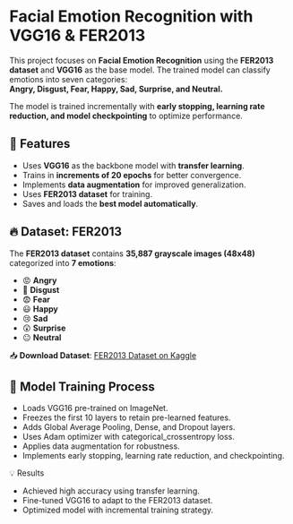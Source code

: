 # Facial Emotion Recognition with VGG16 & FER2013

This project focuses on **Facial Emotion Recognition** using the **FER2013 dataset** and **VGG16** as the base model. The trained model can classify emotions into seven categories:  
**Angry, Disgust, Fear, Happy, Sad, Surprise, and Neutral.**

The model is trained incrementally with **early stopping, learning rate reduction, and model checkpointing** to optimize performance.


## 🚀 Features
- Uses **VGG16** as the backbone model with **transfer learning**.
- Trains in **increments of 20 epochs** for better convergence.
- Implements **data augmentation** for improved generalization.
- Uses **FER2013 dataset** for training.
- Saves and loads the **best model automatically**.


## 🔥 Dataset: FER2013
The **FER2013 dataset** contains **35,887 grayscale images (48x48)** categorized into **7 emotions**:
- 😡 **Angry**  
- 🤢 **Disgust**  
- 😨 **Fear**  
- 😃 **Happy**  
- 😢 **Sad**  
- 😲 **Surprise**  
- 😐 **Neutral**  

📥 **Download Dataset**: [FER2013 Dataset on Kaggle](https://www.kaggle.com/datasets/msambare/fer2013)  

## 📝 Model Training Process
- Loads VGG16 pre-trained on ImageNet.
- Freezes the first 10 layers to retain pre-learned features.
- Adds Global Average Pooling, Dense, and Dropout layers.
- Uses Adam optimizer with categorical_crossentropy loss.
- Applies data augmentation for robustness.
- Implements early stopping, learning rate reduction, and checkpointing.

💡 Results
- Achieved high accuracy using transfer learning.
-  Fine-tuned VGG16 to adapt to the FER2013 dataset.
- Optimized model with incremental training strategy.

